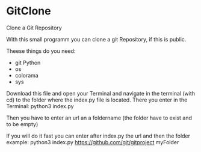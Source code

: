 # GitClone
Clone a Git Repository

With this small programm you can clone a git Repository, if this is public.

Theese things do you need:
- git Python
- os
- colorama
- sys

Download this file and open your Terminal and navigate in the terminal (with cd) to the folder where the index.py file is located. There you enter in the Terminal:
python3 index.py

Then you have to enter an url an a foldername (the folder have to exist and to be empty)

If you will do it fast you can enter after index.py the url and then the folder example:
python3 index.py https://github.com/git/gitproject myFolder
